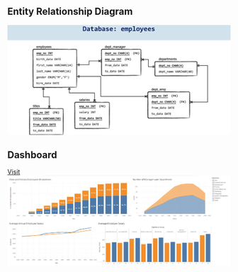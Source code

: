 ## Entity Relationship Diagram

![alt text](erd.png)

## Dashboard
[Visit](https://public.tableau.com/views/Book1_16797305157790/Dashboard1?:language=en-US&publish=yes&:display_count=n&:origin=viz_share_link)
![alt text](dashboard.png)

